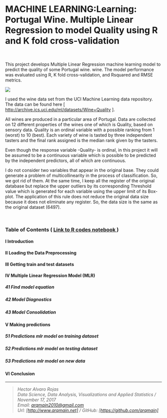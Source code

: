 # MACHINE LEARNING:Learning: Portugal Wine. Multiple Linear Regression to model Quality using R and K fold cross-validation

<br>

This project develops Multiple Linear Regression machine learning model to predict the quality of some Portugal wine. wine. The model performance was evaluated using R, K fold cross-validation, and Rsquared and RMSE metrics. 


![](http://arqmain.net/iris/WinesandSpitis.jpg)


I used the wine data set from the UCI Machine Learning data repository. The data can be found here [ http://archive.ics.uci.edu/ml/datasets/Wine+Quality ]. 

All wines are produced in a particular area of Portugal. Data are collected on 12 different properties of the wines one of which is Quality, based on sensory data. Quality is an ordinal variable with a possible ranking from 1 (worst) to 10 (best). Each variety of wine is tasted by three independent tasters and the final rank assigned is the median rank given by the tasters.

Even though the response variable -Quality- is ordinal, in this project it will be assumed to be a continuous variable which is possible to be predicted by the independent predictors, all of which are continuous.

I do not consider two variables that appear in the original base. They could generate a problem of multicollinearity in the process of classification. So, we got rid of them. At the same time, I keep all the register of the original database but replace the upper outliers by its corresponding Threshold value which is generated for each variable using the upper limit of its Box-plot. The application of this rule does not reduce the original data size because it does not eliminate any register. So, the data size is the same as the original dataset (6497).

<br>

### Table of Contents   (  [  Link to R codes notebook ]( https://github.com/arqmain/Machine_Learning/blob/master/R_MLearning/PWine_Quality_MLR_KFold/Project10_Portugal_WINE_MRegression.ipynb))

#### I Introduction

#### II Loading the Data Preprocessing

#### III Getting train and test datasets

#### IV Multiple Linear Regression Model (MLR)

##### 41 Find model equation

##### 42 Model Diagnostics

##### 43 Model Consolidation

#### V Making predictions

##### 51 Predictions mlr model on training dataset

##### 52 Predictions mlr model on testing dataset

##### 53 Predictions mlr model on new data

#### VI Conclusion


<hr>

><i>Hector Alvaro Rojas<br>
>Data Science, Data Analysis, Visualizations and Applied Statistics / November 17, 2017<br>
>Email: <arqmain2010@gmail.com> <br>
>Url: [http://www.arqmain.net]   /   GitHub: [https://github.com/arqmain]</i>
